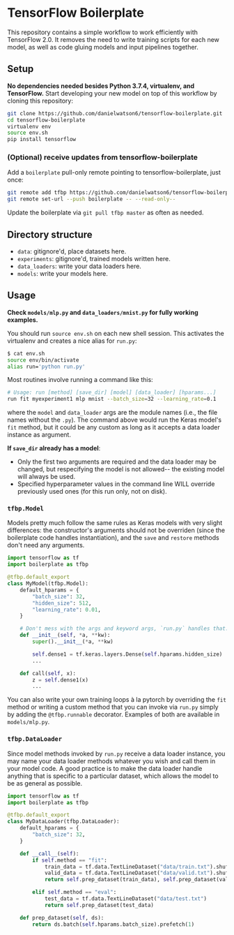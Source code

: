 # TensorFlow Boilerplate

This repository contains a simple workflow to work efficiently with TensorFlow 2.0. It removes the need to write training scripts for each new model, as well as code gluing models and input pipelines together.

## Setup

**No dependencies needed besides Python 3.7.4, virtualenv, and TensorFlow.** Start developing your new model on top of this workflow by cloning this repository:

```bash
git clone https://github.com/danielwatson6/tensorflow-boilerplate.git
cd tensorflow-boilerplate
virtualenv env
source env.sh
pip install tensorflow
```

### (Optional) receive updates from tensorflow-boilerplate

Add a `boilerplate` pull-only remote pointing to tensorflow-boilerplate, just once:

```bash
git remote add tfbp https://github.com/danielwatson6/tensorflow-boilerplate
git remote set-url --push boilerplate -- --read-only--
```

Update the boilerplate via `git pull tfbp master` as often as needed.


## Directory structure

- `data`: gitignore'd, place datasets here.
- `experiments`: gitignore'd, trained models written here.
- `data_loaders`: write your data loaders here.
- `models`: write your models here.


## Usage

**Check `models/mlp.py` and `data_loaders/mnist.py` for fully working examples.**

You should run `source env.sh` on each new shell session. This activates the virtualenv and creates a nice alias for `run.py`:
```bash
$ cat env.sh
source env/bin/activate
alias run='python run.py'
```

Most routines involve running a command like this:
```bash
# Usage: run [method] [save_dir] [model] [data_loader] [hparams...]
run fit myexperiment1 mlp mnist --batch_size=32 --learning_rate=0.1
```

where the `model` and `data_loader` args are the module names (i.e., the file names without the `.py`). The command above would run the Keras model's `fit` method, but it could be any custom as long as it accepts a data loader instance as argument.

**If `save_dir` already has a model**:
- Only the first two arguments are required and the data loader may be changed, but respecifying the model is not allowed-- the existing model will always be used.
- Specified hyperparameter values in the command line WILL override previously used ones
(for this run only, not on disk).


### `tfbp.Model`

Models pretty much follow the same rules as Keras models with very slight differences: the constructor's arguments should not be overriden (since the boilerplate code handles instantiation), and the `save` and `restore` methods don't need any arguments.

```python
import tensorflow as tf
import boilerplate as tfbp

@tfbp.default_export
class MyModel(tfbp.Model):
    default_hparams = {
        "batch_size": 32,
        "hidden_size": 512,
        "learning_rate": 0.01,
    }

    # Don't mess with the args and keyword args, `run.py` handles that.
    def __init__(self, *a, **kw):
        super().__init__(*a, **kw)

        self.dense1 = tf.keras.layers.Dense(self.hparams.hidden_size)
        ...

    def call(self, x):
        z = self.dense1(x)
        ...
```

You can also write your own training loops à la pytorch by overriding the `fit` method
or writing a custom method that you can invoke via `run.py` simply by adding the
`@tfbp.runnable` decorator. Examples of both are available in `models/mlp.py`.

### `tfbp.DataLoader`

Since model methods invoked by `run.py` receive a data loader instance, you may name your data loader methods whatever you wish and call them in your model code. A good practice is to make the data loader handle anything that is specific to a particular dataset, which allows the model to be as general as possible.

```python
import tensorflow as tf
import boilerplate as tfbp

@tfbp.default_export
class MyDataLoader(tfbp.DataLoader):
    default_hparams = {
        "batch_size": 32,
    }

    def __call__(self):
        if self.method == "fit":
            train_data = tf.data.TextLineDataset("data/train.txt").shuffle(10000)
            valid_data = tf.data.TextLineDataset("data/valid.txt").shuffle(10000)
            return self.prep_dataset(train_data), self.prep_dataset(valid_data)

        elif self.method == "eval":
            test_data = tf.data.TextLineDataset("data/test.txt")
            return self.prep_dataset(test_data)

    def prep_dataset(self, ds):
        return ds.batch(self.hparams.batch_size).prefetch(1)
```
